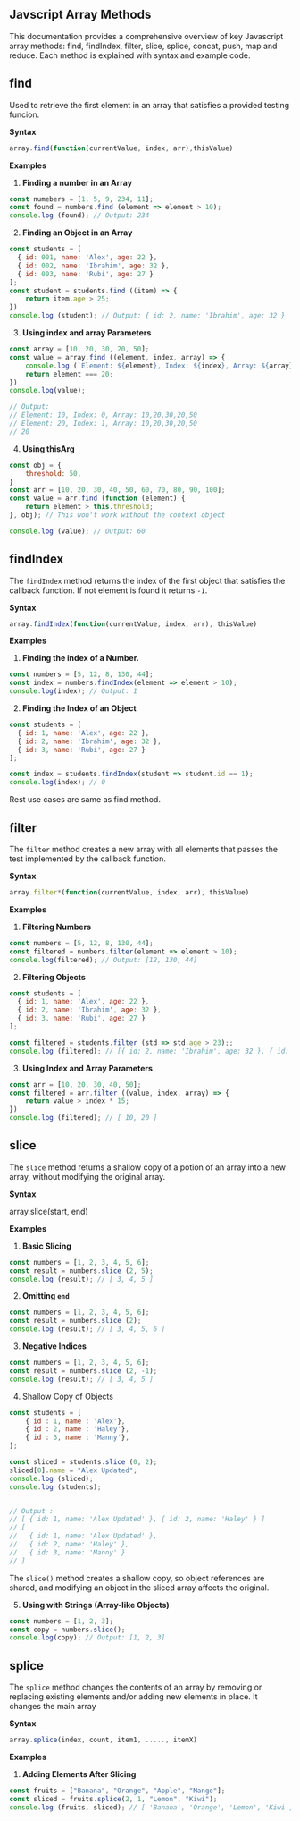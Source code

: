 ## Javscript Array Methods

This documentation provides a comprehensive overview of key Javascript array methods: find, findIndex, filter, slice, splice, concat, push, map and reduce. Each method is explained with syntax and example code. 

## find 
Used to retrieve the first element in an array that satisfies a provided testing funcion. 

**Syntax**
```javascript
array.find(function(currentValue, index, arr),thisValue)
```

**Examples**
1. **Finding a number in an Array**

```javascript
const numebers = [1, 5, 9, 234, 11];
const found = numbers.find (element => element > 10);
console.log (found); // Output: 234
```

2. **Finding an Object in an Array**

```javascript
const students = [
  { id: 001, name: 'Alex', age: 22 },
  { id: 002, name: 'Ibrahim', age: 32 },
  { id: 003, name: 'Rubi', age: 27 }
];
const student = students.find ((item) => {
    return item.age > 25;
})
console.log (student); // Output: { id: 2, name: 'Ibrahim', age: 32 }
```

3. **Using index and array Parameters**

```javascript
const array = [10, 20, 30, 20, 50];
const value = array.find ((element, index, array) => {
    console.log (`Element: ${element}, Index: ${index}, Array: ${array}`);
    return element === 20;
})
console.log(value);

// Output:
// Element: 10, Index: 0, Array: 10,20,30,20,50
// Element: 20, Index: 1, Array: 10,20,30,20,50
// 20
```

4. **Using thisArg**

```javascript
const obj = {
    threshold: 50,
}
const arr = [10, 20, 30, 40, 50, 60, 70, 80, 90, 100];
const value = arr.find (function (element) {
    return element > this.threshold;
}, obj); // This won't work without the context object

console.log (value); // Output: 60
```


## findIndex

The `findIndex` method returns the index of the first object that satisfies the callback function. If not element is found it returns `-1`.

**Syntax**
```javascript
array.findIndex(function(currentValue, index, arr), thisValue)
```

**Examples**

1. **Finding the index of a Number.**
```javascript
const numbers = [5, 12, 8, 130, 44];
const index = numbers.findIndex(element => element > 10);
console.log(index); // Output: 1
```

2. **Finding the Index of an Object**
```javascript
const students = [
  { id: 1, name: 'Alex', age: 22 },
  { id: 2, name: 'Ibrahim', age: 32 },
  { id: 3, name: 'Rubi', age: 27 }
];

const index = students.findIndex(student => student.id == 1);
console.log(index); // 0
```
Rest use cases are same as find method.


## filter
The `filter` method creates a new array with all elements that passes the test implemented by the callback function. 

**Syntax**
```javascript
array.filter*(function(currentValue, index, arr), thisValue)
```

**Examples**

1. **Filtering Numbers**

```javascript
const numbers = [5, 12, 8, 130, 44];
const filtered = numbers.filter(element => element > 10);
console.log(filtered); // Output: [12, 130, 44]
```

2. **Filtering Objects**
```javascript
const students = [
  { id: 1, name: 'Alex', age: 22 },
  { id: 2, name: 'Ibrahim', age: 32 },
  { id: 3, name: 'Rubi', age: 27 }
];

const filtered = students.filter (std => std.age > 23);;
console.log (filtered); // [{ id: 2, name: 'Ibrahim', age: 32 }, { id: 3, name: 'Rubi', age: 27 }]
```

3. **Using Index and Array Parameters**
```javascript
const arr = [10, 20, 30, 40, 50];
const filtered = arr.filter ((value, index, array) => {
    return value > index * 15;
})
console.log (filtered); // [ 10, 20 ]
```


## slice

The `slice` method returns a shallow copy of a potion of an array into a new array, without modifying the original array. 

**Syntax**

array.slice(start, end)

**Examples**

1. **Basic Slicing**

```javascript
const numbers = [1, 2, 3, 4, 5, 6];
const result = numbers.slice (2, 5);
console.log (result); // [ 3, 4, 5 ]
```

2. **Omitting `end`**
```javascript
const numbers = [1, 2, 3, 4, 5, 6];
const result = numbers.slice (2);
console.log (result); // [ 3, 4, 5, 6 ]
```

3. **Negative Indices**
```javascript
const numbers = [1, 2, 3, 4, 5, 6];
const result = numbers.slice (2, -1);
console.log (result); // [ 3, 4, 5 ]
```

4. Shallow Copy of Objects
```javascript
const students = [
    { id : 1, name : 'Alex'},
    { id : 2, name : 'Haley'},
    { id : 3, name : 'Manny'},
];

const sliced = students.slice (0, 2);
sliced[0].name = "Alex Updated";
console.log (sliced);
console.log (students);


// Output : 
// [ { id: 1, name: 'Alex Updated' }, { id: 2, name: 'Haley' } ]
// [
//   { id: 1, name: 'Alex Updated' },
//   { id: 2, name: 'Haley' },
//   { id: 3, name: 'Manny' }
// ]
```
The `slice()` method creates a shallow copy, so object references are shared, and modifying an object in the sliced array affects the original.

5. **Using with Strings (Array-like Objects)**

```javascript
const numbers = [1, 2, 3];
const copy = numbers.slice();
console.log(copy); // Output: [1, 2, 3]
```

## splice

The `splice` method changes the contents of an array by removing or replacing existing elements and/or adding new elements in place. It changes the main array

**Syntax**
```javascript
array.splice(index, count, item1, ....., itemX)
```

**Examples**

1. **Adding Elements After Slicing**

```js
const fruits = ["Banana", "Orange", "Apple", "Mango"];
const sliced = fruits.splice(2, 1, "Lemon", "Kiwi");
console.log (fruits, sliced); // [ 'Banana', 'Orange', 'Lemon', 'Kiwi', 'Mango' ] [ 'Apple' ]
```

